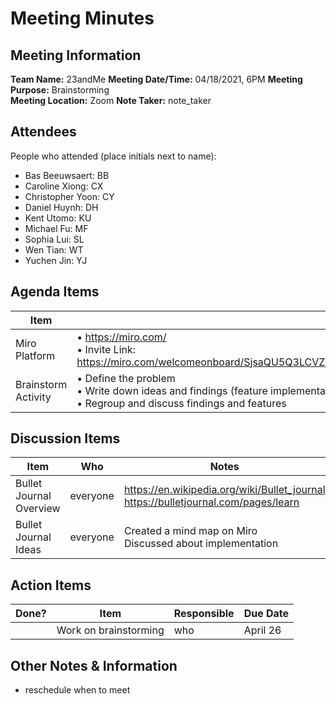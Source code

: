 # Meeting Minutes

## Meeting Information

**Team Name:** 23andMe
**Meeting Date/Time:** 04/18/2021, 6PM
**Meeting Purpose:** Brainstorming  
**Meeting Location:** Zoom
**Note Taker:** note_taker  

## Attendees

People who attended (place initials next to name):

- Bas Beeuwsaert: BB
- Caroline Xiong: CX
- Christopher Yoon: CY
- Daniel Huynh: DH
- Kent Utomo: KU
- Michael Fu: MF
- Sophia Lui: SL
- Wen Tian: WT
- Yuchen Jin: YJ

## Agenda Items

Item | Description
---- | ----
Miro Platform | • <https://miro.com/> <br>• Invite Link: <https://miro.com/welcomeonboard/SjsaQU5Q3LCVZQPhq81IR2yN1RHCWzbGWgAXyK9Sq25iJnY8NT2LoxtaEmlyG5I4>
Brainstorm Activity | • Define the problem <br>• Write down ideas and findings (feature implementation) <br>• Regroup and discuss findings and features

## Discussion Items

Item | Who | Notes |
---- | ---- | ---- |
Bullet Journal Overview | everyone | <https://en.wikipedia.org/wiki/Bullet_journal> <https://bulletjournal.com/pages/learn>|
Bullet Journal Ideas | everyone | Created a mind map on Miro<br>Discussed about implementation|

## Action Items

| Done? | Item | Responsible | Due Date |
| ---- | ---- | ---- | ---- |
| | Work on brainstorming | who | April 26 |

## Other Notes & Information

- reschedule when to meet
